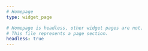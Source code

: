 ```yaml
---
# Homepage
type: widget_page

# Homepage is headless, other widget pages are not.
# This file represents a page section.
headless: true
---
```

